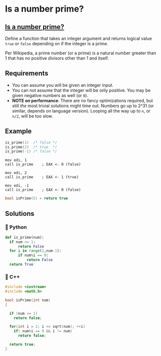 # Is a number prime?

## [Is a number prime?](https://www.codewars.com/kata/5262119038c0985a5b00029f)

Define a function that takes an integer argument and returns logical value `true` or `false` depending on if the integer is a prime.

Per Wikipedia, a prime number \(or a prime\) is a natural number greater than 1 that has no positive divisors other than 1 and itself.

## Requirements

* You can assume you will be given an integer input.
* You can not assume that the integer will be only positive. You may be given negative numbers as well \(or `0`\).
* **NOTE on performance**: There are no fancy optimizations required, but still _the_ most trivial solutions might time out. Numbers go up to 2^31 \(or similar, depends on language version\). Looping all the way up to `n`, or `n/2`, will be too slow.

## Example

```c
is_prime(1)  /* false */
is_prime(2)  /* true  */
is_prime(-1) /* false */
```

```text
mov edi, 1
call is_prime    ; EAX <- 0 (false)

mov edi, 2
call is_prime    ; EAX <- 1 (true)

mov edi, -1
call is_prime    ; EAX <- 0 (false)
```

```cpp
bool isPrime(5) = return true
```

## Solutions

### 🐍 Python

```python
def is_prime(num):
  if num <= 1:
      return False
  for i in range(2,num-1):
      if num%i == 0:
          return False
  return True
```

### 🧠 C++

```cpp
#include <iostream>
#include <math.h>

bool isPrime(int num)
{

  if (num <= 1)
    return false;

  for(int i = 2; i <= sqrt(num); ++i)
    if( num%i == 0 && i != num)
      return false;

  return true;
}
```

